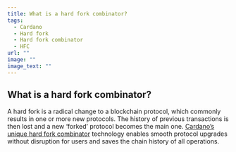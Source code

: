 ```yaml
---
title: What is a hard fork combinator?
tags:
  - Cardano
  - Hard fork
  - Hard fork combinator
  - HFC
url: ""
image: ""
image_text: ""
---
```


## What is a hard fork combinator?

A hard fork is a radical change to a blockchain protocol, which commonly results in one or more new protocols. The history of previous transactions is then lost and a new ‘forked’ protocol becomes the main one. [Cardano’s unique hard fork combinator](https://iohk.io/en/blog/posts/2020/05/07/combinator-makes-easy-work-of-shelley-hard-fork/) technology enables smooth protocol upgrades without disruption for users and saves the chain history of all operations.
